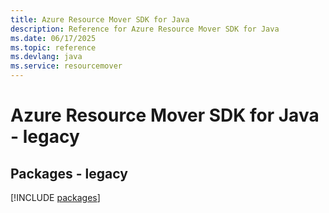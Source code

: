 ```yaml
---
title: Azure Resource Mover SDK for Java
description: Reference for Azure Resource Mover SDK for Java
ms.date: 06/17/2025
ms.topic: reference
ms.devlang: java
ms.service: resourcemover
---
```

# Azure Resource Mover SDK for Java - legacy
## Packages - legacy
[!INCLUDE [packages](resource-mover-index.md)]
